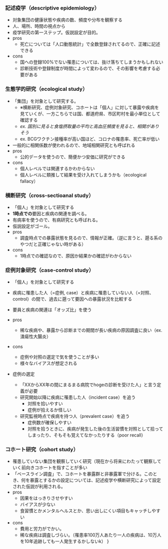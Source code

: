 ### 記述疫学（descriptive epidemiology）
* 対象集団の健康状態や疾病の数、頻度や分布を観察する
* 人、場所、時間の視点から
* 疫学研究の第一ステップ。仮説設定が目的。
* pros
	* 死亡については「人口動態統計」で全数登録されてるので、正確に記述できる
* cons
	* 国への登録100%でない罹患については、抜け落ちてしまうかもしれない
	* 診断技術や登録制度が時間によって変わるので、その影響を考慮する必要がある

### 生態学的研究（ecological study）
* 「集団」を対象として研究する。
	* ※横断研究、症例対象研究、コホートは「個人」に対して暴露や疾病を見ていくが、一方こちらでは国、都道府県、市区町村を最小単位として確認する
	* *ex. 国別に見ると食塩摂取量の平均と高血圧頻度を見ると、相関がありそう*
	* ex. BCGワクチン接種率が高い国ほど、コロナの罹患率、死亡率が低い
* 一般的に相関係数が使われるので、地域相関研究とも呼ばれる
* pros
	* 公的データを使うので、簡便かつ安価に研究ができる
* cons
	* 個人レベルでは関連するかわからない
	* 個人レベルに類推して結果を受け入れてしまうかも（ecological fallacy）

### 横断研究（cross-sectioanal study）
* 「個人」を対象として研究する
* **1時点での**要因と疾病の関連を調べる。
* 有病率を使うので、有病研究とも呼ばれる。
* 仮説設定がゴール。
* pros
	* 調査時点での暴露状態を見るので、情報が正確。（逆に言うと、遡る系のやつだと正確じゃない時がある）
* cons
	* 1時点での確認なので、原因か結果かの確認がわからない

### 症例対象研究（case-control study）
* 「個人」を対象として研究する
* 疾病に罹患した人（=症例, case）と疾病に罹患していない人（=対照、control）の間で、過去に遡って要因への暴露状況を比較する
* 要員と疾病の関連は「オッズ比」を使う
* pros
	* 稀な疾病や、暴露から診断までの期間が長い疾病の原因調査に良い（ex. 潰瘍性大腸炎）
* cons
	* 症例や対照の選定で気を使うことが多い
	* 様々なバイアスが想定される

* 症例の選定
	* 「XXからXX年の間にまるまる病院でhogeの診断を受けた人」と言う定義が必要
	* 研究開始以降に疾病に罹患した人（incident case）を追う
		* 対照を拾いやすい
		* 症例が拾えるか怪しい
	* 研究監視時点で疾病を持つ人（prevalent case）を追う
		* 症例数が確保しやすい
		* 対照を拾うときに、疾病が発生した後の生活習慣を対照として拾ってしまったり、そもそも覚えてなかったりする（poor recall）

### コホート研究（cohort study）
* 罹患していない集団を観察していく研究（現在から将来にわたって観察していく前向きコホートを指すことが多い
* 「ベースライン調査」で、コホートを暴露群と非暴露軍で分ける。このとき、何を暴露とするかの設定については、記述疫学や横断研究によって設定された仮説が利用される。
* pros
	* 因果をはっきりさせやすい
	* バイアスが少ない
	* 食習慣とかメンタルヘルスとか、思い出しにくい項目もキャッチしやすい
* cons
	* 費用と労力がでかい。
	* 稀な疾病は調査しづらい。（罹患率100万人あたり一人の疾病は、10万人を10年追跡しても一人発生するかしないk）
}
```
